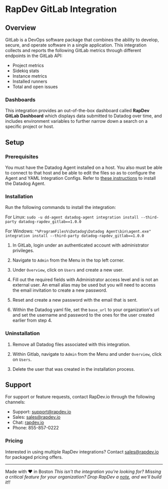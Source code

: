 # RapDev GitLab Integration

## Overview
GitLab is a DevOps software package that combines the ability to develop, secure, and operate software in a single application. This integration collects and reports the following GitLab metrics through different endpoints in the GitLab API:
+ Project metrics
+ Sidekiq stats
+ Instance metrics
+ Installed runners
+ Total and open issues

### Dashboards
This integration provides an out-of-the-box dashboard called **RapDev GitLab Dashboard** which displays data submitted to Datadog over time, and includes environment variables to further narrow down a search on a specific project or host.

## Setup

### Prerequisites
You must have the Datadog Agent installed on a host. You also must be able to connect to that host and be able to edit the files so as to configure the Agent and YAML Integration Configs. Refer to [these instructions][1] to install the Datadog Agent.

### Installation

Run the following commands to install the integration:

For Linux:
`sudo -u dd-agent datadog-agent integration install --third-party datadog-rapdev_gitlab==1.0.0`

For Windows:
`"%ProgramFiles%\Datadog\Datadog Agent\bin\agent.exe" integration install --third-party datadog-rapdev_gitlab==1.0.0`

1. In GitLab, login under an authenticated account with administrator privileges.

2. Navigate to `Admin` from the Menu in the top left corner.

3. Under `Overview`, click on `Users` and create a new user.

4. Fill out the required fields with Administrator access level and is not an external user. An email alias may be used but you will need to access the email invitation to create a new password. 

5. Reset and create a new password with the email that is sent.

6. Within the Datadog yaml file, set the `base_url` to your organization's url and set the username and password to the ones for the user created earlier from step 4.

### Uninstallation
1. Remove all Datadog files associated with this integration.

2. Within Gitlab, navigate to `Admin` from the Menu and under `Overview`, click on `Users`.

3. Delete the user that was created in the installation process.

## Support
For support or feature requests, contact RapDev.io through the following channels:
- Support: support@rapdev.io
- Sales: sales@rapdev.io
- Chat: [rapdev.io](https://www.rapdev.io/#Get-in-touch)
- Phone: 855-857-0222

### Pricing

Interested in using multiple RapDev integrations? Contact [sales@rapdev.io](mailto:sales@rapdev.io) for packaged pricing offers.

---
Made with ❤️ in Boston
*This isn't the integration you're looking for? Missing a critical feature for your organization? Drop RapDev a 
[note][2], and we'll build it!!*

[1]: https://docs.datadoghq.com/getting_started/agent/
[2]: mailto:support@rapdev.io